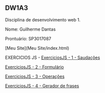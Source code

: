 ## DW1A3

Disciplina de desenvolvimento web 1.

Nome: Guilherme Dantas 

Prontuário: SP3017087

[Meu Site](Meu Site/index.html)

EXERCICIOS JS - 
[ExerciciosJS - 1 - Saudações](ExerciciosJS/saudacoes.html)

[ExerciciosJS - 2 - Formulário](ExerciciosJS/form.html)

[ExerciciosJS - 3 - Operações](ExerciciosJS/operacoes.html)

[ExerciciosJS - 4 - Gerador de frases](ExerciciosJS/geradorDeFrases.html)
